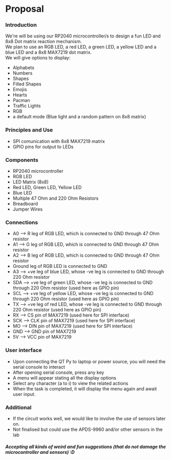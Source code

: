 # Proposal

### Introduction
We're will be using our RP2040 microcontroller/s to design a fun LED and 8x8 Dot matrix reaction mechanism.\
We plan to use an RGB LED, a red LED, a green LED, a yellow LED and a blue LED and a 8x8 MAX7219 dot matrix.\
We will give options to display:
- Alphabets
- Numbers
- Shapes
- Filled Shapes
- Emojis
- Hearts
- Pacman
- Traffic Lights
- RGB
- a default mode (Blue light and a random pattern on 8x8 matrix)

### Principles and Use
- SPI comunication with 8x8 MAX7219 matrix
- GPIO pins for output to LEDs

### Components
- RP2040 microcontroller
- RGB LED
- LED Matrix (8x8)
- Red LED, Green LED, Yellow LED
- Blue LED
- Multiple 47 Ohm and 220 Ohm Resistors
- Breadboard
- Jumper Wires

### Connections
- A0 --> R leg of RGB LED, which is connected to GND through 47 Ohm resistor
- A1 --> G leg of RGB LED, which is connected to GND through 47 Ohm resistor
- A2 --> B leg of RGB LED, which is connected to GND through 47 Ohm resistor
- Ground leg of RGB LED is connected to GND
- A3 --> +ve leg of blue LED, whose -ve leg is connected to GND through 220 Ohm resistor
- SDA --> +ve leg of green LED, whose -ve leg is connected to GND through 220 Ohm resistor (used here as GPIO pin)
- SCL --> +ve leg of yellow LED, whose -ve leg is connected to GND through 220 Ohm resistor (used here as GPIO pin)
- TX --> +ve leg of red LED, whose -ve leg is connected to GND through 220 Ohm resistor (used here as GPIO pin)
- RX --> CS pin of MAX7219 (used here for SPI interface)
- SCK --> CLK pin of MAX7219 (used here for SPI interface)
- MO --> DIN pin of MAX7219 (used here for SPI interface)
- GND --> GND pin of MAX7219
- 5V --> VCC pin of MAX7219

### User interface
- Upon connecting the QT Py to laptop or power source, you will need the serial console to interact
- After opening serial console, press any key
- A menu will appear stating all the display options
- Select any character (a to i) to view the related actions
- When the task is completed, it will display the menu again and await user input.

### Additional
- If the circuit works well, we would like to involve the use of sensors later on.
- Not finalised but could use the APDS-9960 and/or other sensors in the lab

##### Accepting all kinds of weird and fun suggestions (that do not damage the microcontroller and sensors) :D
